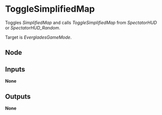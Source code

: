 # ToggleSimplifiedMap
Toggles *SimplifiedMap* and calls *ToggleSimplifiedMap* from 
*SpectatorHUD* or *SpectatorHUD_Random*.  

Target is *EvergladesGameMode*.  

## Node

## Inputs
**None**

## Outputs
**None**